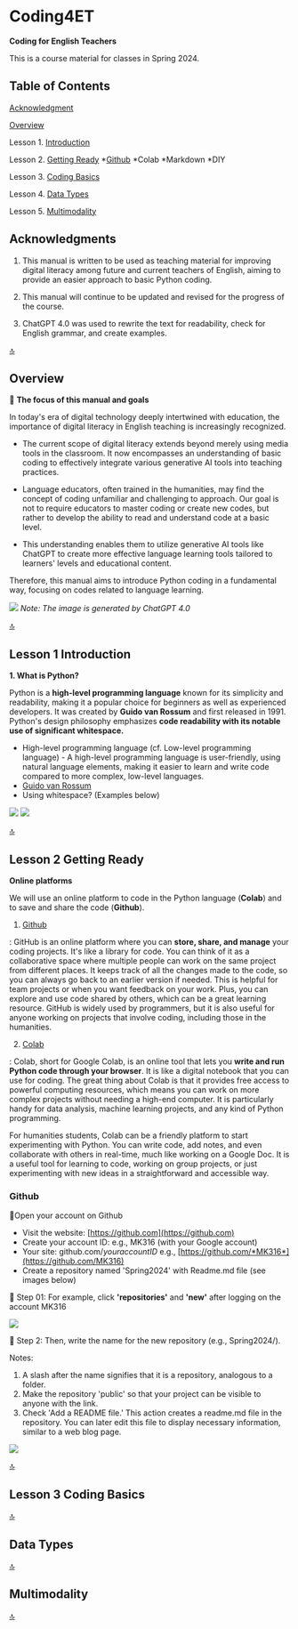 # Coding4ET
**Coding for English Teachers**

This is a course material for classes in Spring 2024.

## Table of Contents

[Acknowledgment](#Acknowledgments)

[Overview](#Overview)

Lesson 1. [Introduction](#Lesson-1-Introduction)

Lesson 2. [Getting Ready](#Lesson-2-Getting-Ready)
          *[Github](#Github)
          *Colab
          *Markdown
          *DIY

Lesson 3. [Coding Basics](#Lesson-3-Coding-Basics)

Lesson 4. [Data Types](#Lesson-4-Data-Types)

Lesson 5. [Multimodality](#multimodality)


## Acknowledgments

1. This manual is written to be used as teaching material for improving digital literacy among future and current teachers of English, aiming to provide an easier approach to basic Python coding.

2. This manual will continue to be updated and revised for the progress of the course.

3. ChatGPT 4.0 was used to rewrite the text for readability, check for English grammar, and create examples.

[🔝](#Coding4ET)

## Overview

🐾 **The focus of this manual and goals**

In today's era of digital technology deeply intertwined with education, the importance of digital literacy in English teaching is increasingly recognized. 

* The current scope of digital literacy extends beyond merely using media tools in the classroom. It now encompasses an understanding of basic coding to effectively integrate various generative AI tools into teaching practices. 

* Language educators, often trained in the humanities, may find the concept of coding unfamiliar and challenging to approach. Our goal is not to require educators to master coding or create new codes, but rather to develop the ability to read and understand code at a basic level. 

* This understanding enables them to utilize generative AI tools like ChatGPT to create more effective language learning tools tailored to learners' levels and educational content. 

Therefore, this manual aims to introduce Python coding in a fundamental way, focusing on codes related to language learning.

![](https://github.com/MK316/Coding4ET/raw/main/images/image00.png)
*Note: The image is generated by ChatGPT 4.0*

[🔝](#Coding4ET)

## Lesson 1 Introduction
**1. What is Python?**

Python is a **high-level programming language** known for its simplicity and readability, making it a popular choice for beginners as well as experienced developers. It was created by **Guido van Rossum** and first released in 1991. Python's design philosophy emphasizes **code readability with its notable use of significant whitespace.**

* High-level programming language (cf. Low-level programming language) - A high-level programming language is user-friendly, using natural language elements, making it easier to learn and write code compared to more complex, low-level languages.
* [Guido van Rossum](https://gvanrossum.github.io/)
* Using whitespace? (Examples below)

![](https://github.com/MK316/Coding4ET/raw/main/images/whitespace1.png)
![](https://github.com/MK316/Coding4ET/raw/main/images/whitespace2.png)


[🔝](#Coding4ET)

## Lesson 2 Getting Ready

**Online platforms**

We will use an online platform to code in the Python language (**Colab**) and to save and share the code (**Github**).

1. [Github](https://github.com)

: GitHub is an online platform where you can **store, share, and manage** your coding projects. It's like a library for code. You can think of it as a collaborative space where multiple people can work on the same project from different places. It keeps track of all the changes made to the code, so you can always go back to an earlier version if needed. This is helpful for team projects or when you want feedback on your work. Plus, you can explore and use code shared by others, which can be a great learning resource. GitHub is widely used by programmers, but it is also useful for anyone working on projects that involve coding, including those in the humanities.


2. [Colab](https://colab.google/)

: Colab, short for Google Colab, is an online tool that lets you **write and run Python code through your browser**. It is like a digital notebook that you can use for coding. The great thing about Colab is that it provides free access to powerful computing resources, which means you can work on more complex projects without needing a high-end computer. It is particularly handy for data analysis, machine learning projects, and any kind of Python programming.

For humanities students, Colab can be a friendly platform to start experimenting with Python. You can write code, add notes, and even collaborate with others in real-time, much like working on a Google Doc. It is a useful tool for learning to code, working on group projects, or just experimenting with new ideas in a straightforward and accessible way.

### Github
🐣Open your account on Github

* Visit the website: [https://github.com](https://github.com)
* Create your account ID: e.g., MK316 (with your Google account)
* Your site: github.com/*youraccountID*   e.g., [https://github.com/*MK316*](https://github.com/MK316)
* Create a repository named 'Spring2024' with Readme.md file (see images below)

🔘 Step 01: For example, click **'repositories'** and **'new'** after logging on the account MK316

![](https://github.com/MK316/Coding4ET/raw/main/images/image01.png)

🔘 Step 2: Then, write the name for the new repository (e.g., Spring2024/).

Notes:   

1. A slash after the name signifies that it is a repository, analogous to a folder.  
2. Make the repository 'public' so that your project can be visible to anyone with the link.  
3. Check 'Add a README file.' This action creates a readme.md file in the repository. You can later edit this file to display necessary information, similar to a web blog page.  

![](https://github.com/MK316/Coding4ET/raw/main/images/image02.png)


[🔝](#Coding4ET)

## Lesson 3 Coding Basics

[🔝](#Coding4ET)

## Data Types

[🔝](#Coding4ET)

## Multimodality

[🔝](#Coding4ET)



